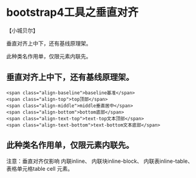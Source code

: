 # bootstrap4工具之垂直对齐
【小城贝尔】

垂直对齐上中下，还有基线原理架。

此种类名作用单，仅限元素内联先。

## 垂直对齐上中下，还有基线原理架。
    <span class="align-baseline">baseline基准</span>
    <span class="align-top">top顶部</span>
    <span class="align-middle">middle垂直居中</span>
    <span class="align-bottom">bottom底部</span>
    <span class="align-text-top">text-top文本顶部</span>
    <span class="align-text-bottom">text-bottom文本底部</span>
## 此种类名作用单，仅限元素内联先。
   注意：垂直对齐仅影响 内联inline、 内联块inline-block、 内联表inline-table、 表格单元格table cell 元素。